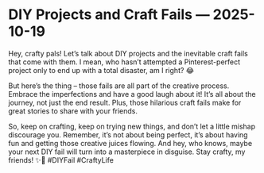 # DIY Projects and Craft Fails — 2025-10-19

Hey, crafty pals! Let’s talk about DIY projects and the inevitable craft fails that come with them. I mean, who hasn’t attempted a Pinterest-perfect project only to end up with a total disaster, am I right? 😂 

But here’s the thing – those fails are all part of the creative process. Embrace the imperfections and have a good laugh about it! It’s all about the journey, not just the end result. Plus, those hilarious craft fails make for great stories to share with your friends.

So, keep on crafting, keep on trying new things, and don’t let a little mishap discourage you. Remember, it’s not about being perfect, it’s about having fun and getting those creative juices flowing. And hey, who knows, maybe your next DIY fail will turn into a masterpiece in disguise. Stay crafty, my friends! ✨🎨 #DIYFail #CraftyLife